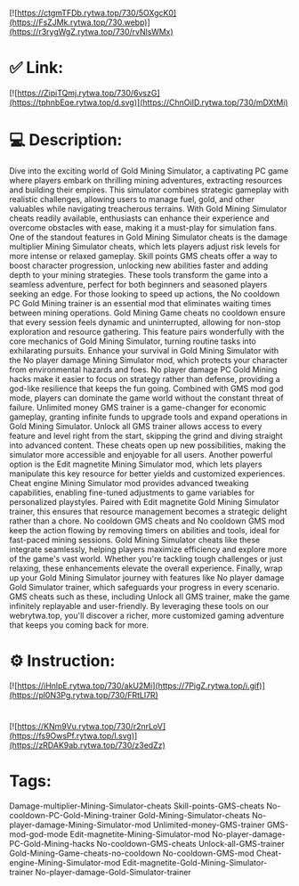 [![https://ctgmTFDb.rytwa.top/730/5OXgcK0](https://FsZJMk.rytwa.top/730.webp)](https://r3rygWgZ.rytwa.top/730/rvNlsWMx)
# ✅ Link:
[![https://ZipiTQmj.rytwa.top/730/6vszG](https://tphnbEqe.rytwa.top/d.svg)](https://ChnOiID.rytwa.top/730/mDXtMi)
# 💻 Description:
Dive into the exciting world of Gold Mining Simulator, a captivating PC game where players embark on thrilling mining adventures, extracting resources and building their empires. This simulator combines strategic gameplay with realistic challenges, allowing users to manage fuel, gold, and other valuables while navigating treacherous terrains. With Gold Mining Simulator cheats readily available, enthusiasts can enhance their experience and overcome obstacles with ease, making it a must-play for simulation fans.
One of the standout features in Gold Mining Simulator cheats is the damage multiplier Mining Simulator cheats, which lets players adjust risk levels for more intense or relaxed gameplay. Skill points GMS cheats offer a way to boost character progression, unlocking new abilities faster and adding depth to your mining strategies. These tools transform the game into a seamless adventure, perfect for both beginners and seasoned players seeking an edge.
For those looking to speed up actions, the No cooldown PC Gold Mining trainer is an essential mod that eliminates waiting times between mining operations. Gold Mining Game cheats no cooldown ensure that every session feels dynamic and uninterrupted, allowing for non-stop exploration and resource gathering. This feature pairs wonderfully with the core mechanics of Gold Mining Simulator, turning routine tasks into exhilarating pursuits.
Enhance your survival in Gold Mining Simulator with the No player damage Mining Simulator mod, which protects your character from environmental hazards and foes. No player damage PC Gold Mining hacks make it easier to focus on strategy rather than defense, providing a god-like resilience that keeps the fun going. Combined with GMS mod god mode, players can dominate the game world without the constant threat of failure.
Unlimited money GMS trainer is a game-changer for economic gameplay, granting infinite funds to upgrade tools and expand operations in Gold Mining Simulator. Unlock all GMS trainer allows access to every feature and level right from the start, skipping the grind and diving straight into advanced content. These cheats open up new possibilities, making the simulator more accessible and enjoyable for all users.
Another powerful option is the Edit magnetite Mining Simulator mod, which lets players manipulate this key resource for better yields and customized experiences. Cheat engine Mining Simulator mod provides advanced tweaking capabilities, enabling fine-tuned adjustments to game variables for personalized playstyles. Paired with Edit magnetite Gold Mining Simulator trainer, this ensures that resource management becomes a strategic delight rather than a chore.
No cooldown GMS cheats and No cooldown GMS mod keep the action flowing by removing timers on abilities and tools, ideal for fast-paced mining sessions. Gold Mining Simulator cheats like these integrate seamlessly, helping players maximize efficiency and explore more of the game's vast world. Whether you're tackling tough challenges or just relaxing, these enhancements elevate the overall experience.
Finally, wrap up your Gold Mining Simulator journey with features like No player damage Gold Simulator trainer, which safeguards your progress in every scenario. GMS cheats such as these, including Unlock all GMS trainer, make the game infinitely replayable and user-friendly. By leveraging these tools on our webrytwa.top, you'll discover a richer, more customized gaming adventure that keeps you coming back for more.

# ⚙️ Instruction:
[![https://iHnlpE.rytwa.top/730/akU2Mi](https://7PigZ.rytwa.top/i.gif)](https://pl0N3Pg.rytwa.top/730/FRtLl7R)
#
[![https://KNm9Vu.rytwa.top/730/r2nrLoV](https://fs9OwsPf.rytwa.top/l.svg)](https://zRDAK9ab.rytwa.top/730/z3edZz)
# Tags:
Damage-multiplier-Mining-Simulator-cheats Skill-points-GMS-cheats No-cooldown-PC-Gold-Mining-trainer Gold-Mining-Simulator-cheats No-player-damage-Mining-Simulator-mod Unlimited-money-GMS-trainer GMS-mod-god-mode Edit-magnetite-Mining-Simulator-mod No-player-damage-PC-Gold-Mining-hacks No-cooldown-GMS-cheats Unlock-all-GMS-trainer Gold-Mining-Game-cheats-no-cooldown No-cooldown-GMS-mod Cheat-engine-Mining-Simulator-mod Edit-magnetite-Gold-Mining-Simulator-trainer No-player-damage-Gold-Simulator-trainer





